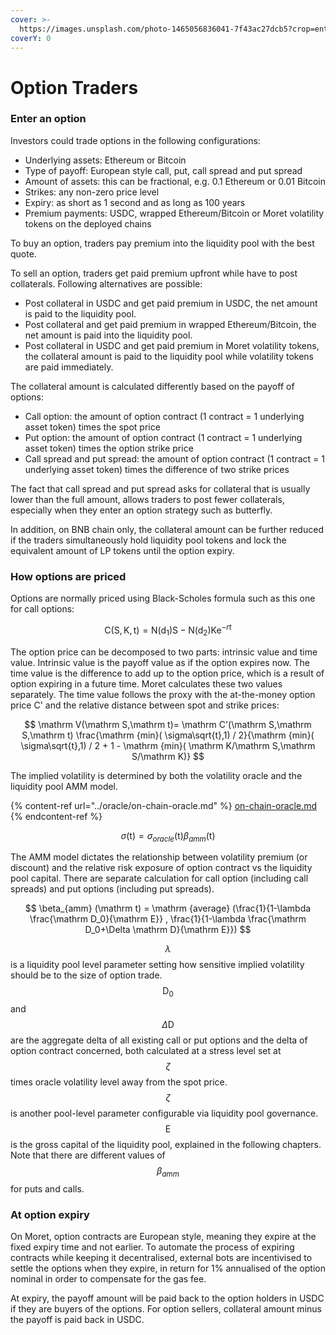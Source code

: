 ```yaml
---
cover: >-
  https://images.unsplash.com/photo-1465056836041-7f43ac27dcb5?crop=entropy&cs=srgb&fm=jpg&ixid=MnwxOTcwMjR8MHwxfHNlYXJjaHw0fHxtb3VudGFpbnxlbnwwfHx8fDE2Mzg4MTkyMjA&ixlib=rb-1.2.1&q=85
coverY: 0
---
```


# Option Traders

### Enter an option

Investors could trade options in the following configurations:

* Underlying assets: Ethereum or Bitcoin
* Type of payoff: European style call, put, call spread and put spread
* Amount of assets: this can be fractional, e.g. 0.1 Ethereum or 0.01 Bitcoin
* Strikes: any non-zero price level
* Expiry: as short as 1 second and as long as 100 years
* Premium payments: USDC, wrapped Ethereum/Bitcoin or Moret volatility tokens on the deployed chains

To buy an option, traders pay premium into the liquidity pool with the best quote.&#x20;

To sell an option, traders get paid premium upfront while have to post collaterals. Following alternatives are possible:

* Post collateral in USDC and get paid premium in USDC, the net amount is paid to the liquidity pool.&#x20;
* Post collateral and get paid premium in wrapped Ethereum/Bitcoin, the net amount is paid into the liquidity pool.
* Post collateral in USDC and get paid premium in Moret volatility tokens, the collateral amount is paid to the liquidity pool while volatility tokens are paid immediately.&#x20;

The collateral amount is calculated differently based on the payoff of options:

* Call option: the amount of option contract (1 contract = 1 underlying asset token) times the spot price
* Put option: the amount of option contract (1 contract = 1 underlying asset token) times the option strike price &#x20;
* Call spread and put spread: the amount of option contract (1 contract = 1 underlying asset token) times the difference of two strike prices&#x20;

The fact that call spread and put spread asks for collateral that is usually lower than the full amount, allows traders to post fewer collaterals, especially when they enter an option strategy such as butterfly.

In addition, on BNB chain only, the collateral amount can be further reduced if the traders simultaneously hold liquidity pool tokens and lock the equivalent amount of LP tokens until the option expiry.

### How options are priced

Options are normally priced using Black-Scholes formula such as this one for call options:

$$
\mathrm C(\mathrm S,\mathrm K,\mathrm t)= \mathrm N(\mathrm d_1)\mathrm S - \mathrm N(\mathrm d_2) \mathrm K \mathrm e^{-rt}
$$

The option price can be decomposed to two parts: intrinsic value and time value. Intrinsic value is the payoff value as if the option expires now. The time value is the difference to add up to the option price, which is a result of option expiring in a future time. Moret calculates these two values separately. The time value follows the proxy with the at-the-money option price C' and the relative distance between spot and strike prices:

$$
\mathrm V(\mathrm S,\mathrm t)= \mathrm C'(\mathrm S,\mathrm S,\mathrm t) \frac{\mathrm {min}( \sigma\sqrt{t},1) / 2}{\mathrm {min}( \sigma\sqrt{t},1) / 2 + 1 - \mathrm {min}( \mathrm K/\mathrm S,\mathrm S/\mathrm K)}
$$

The implied volatility is determined by both the volatility oracle and the liquidity pool AMM model.

{% content-ref url="../oracle/on-chain-oracle.md" %}
[on-chain-oracle.md](../oracle/on-chain-oracle.md)
{% endcontent-ref %}

$$
\sigma (\mathrm t) = \sigma_{oracle} (\mathrm t)  \beta_{amm} (\mathrm t)
$$

The AMM model dictates the relationship between volatility premium (or discount) and the relative risk exposure of option contract vs the liquidity pool capital. There are separate calculation for call option (including call spreads) and put options (including put spreads).&#x20;

$$
\beta_{amm} (\mathrm t) = \mathrm {average} (\frac{1}{1-\lambda \frac{\mathrm D_0}{\mathrm E}} , \frac{1}{1-\lambda \frac{\mathrm D_0+\Delta \mathrm D}{\mathrm E}})
$$

$$\lambda$$ is a liquidity pool level parameter setting how sensitive implied volatility should be to the size of option trade. $$\mathrm D_0$$ and $$\Delta \mathrm D$$ are the aggregate delta of all existing call or put options and the delta of option contract concerned, both calculated at a stress level set at $$\zeta$$ times oracle volatility level away from the spot price. $$\zeta$$ is another pool-level parameter configurable via liquidity pool governance. $$\mathrm E$$ is the gross capital of the liquidity pool, explained in the following chapters. Note that there are different values of $$\beta_{amm}$$ for puts and calls.

### At option expiry

On Moret, option contracts are European style, meaning they expire at the fixed expiry time and not earlier. To automate the process of expiring contracts while keeping it decentralised, external bots are incentivised to settle the options when they expire, in return for 1% annualised of the option nominal in order to compensate for the gas fee.

At expiry, the payoff amount will be paid back to the option holders in USDC if they are buyers of the options. For option sellers, collateral amount minus the payoff is paid back in USDC.

